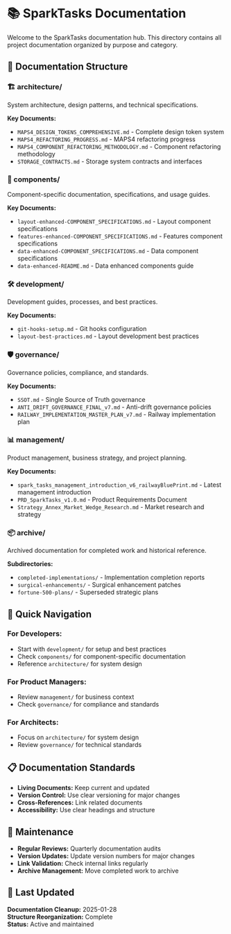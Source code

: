 # 📚 SparkTasks Documentation

Welcome to the SparkTasks documentation hub. This directory contains all project documentation organized by purpose and category.

## 📁 Documentation Structure

### **🏗️ architecture/**
System architecture, design patterns, and technical specifications.

**Key Documents:**
- `MAPS4_DESIGN_TOKENS_COMPREHENSIVE.md` - Complete design token system
- `MAPS4_REFACTORING_PROGRESS.md` - MAPS4 refactoring progress
- `MAPS4_COMPONENT_REFACTORING_METHODOLOGY.md` - Component refactoring methodology
- `STORAGE_CONTRACTS.md` - Storage system contracts and interfaces

### **🧩 components/**
Component-specific documentation, specifications, and usage guides.

**Key Documents:**
- `layout-enhanced-COMPONENT_SPECIFICATIONS.md` - Layout component specifications
- `features-enhanced-COMPONENT_SPECIFICATIONS.md` - Features component specifications
- `data-enhanced-COMPONENT_SPECIFICATIONS.md` - Data component specifications
- `data-enhanced-README.md` - Data enhanced components guide

### **🛠️ development/**
Development guides, processes, and best practices.

**Key Documents:**
- `git-hooks-setup.md` - Git hooks configuration
- `layout-best-practices.md` - Layout development best practices

### **🛡️ governance/**
Governance policies, compliance, and standards.

**Key Documents:**
- `SSOT.md` - Single Source of Truth governance
- `ANTI_DRIFT_GOVERNANCE_FINAL_v7.md` - Anti-drift governance policies
- `RAILWAY_IMPLEMENTATION_MASTER_PLAN_v7.md` - Railway implementation plan

### **📊 management/**
Product management, business strategy, and project planning.

**Key Documents:**
- `spark_tasks_management_introduction_v6_railwayBluePrint.md` - Latest management introduction
- `PRD_SparkTasks_v1.0.md` - Product Requirements Document
- `Strategy_Annex_Market_Wedge_Research.md` - Market research and strategy

### **📦 archive/**
Archived documentation for completed work and historical reference.

**Subdirectories:**
- `completed-implementations/` - Implementation completion reports
- `surgical-enhancements/` - Surgical enhancement patches
- `fortune-500-plans/` - Superseded strategic plans

## 🚀 Quick Navigation

### **For Developers:**
- Start with `development/` for setup and best practices
- Check `components/` for component-specific documentation
- Reference `architecture/` for system design

### **For Product Managers:**
- Review `management/` for business context
- Check `governance/` for compliance and standards

### **For Architects:**
- Focus on `architecture/` for system design
- Review `governance/` for technical standards

## 📋 Documentation Standards

- **Living Documents:** Keep current and updated
- **Version Control:** Use clear versioning for major changes
- **Cross-References:** Link related documents
- **Accessibility:** Use clear headings and structure

## 🔄 Maintenance

- **Regular Reviews:** Quarterly documentation audits
- **Version Updates:** Update version numbers for major changes
- **Link Validation:** Check internal links regularly
- **Archive Management:** Move completed work to archive

## 📅 Last Updated

**Documentation Cleanup:** 2025-01-28  
**Structure Reorganization:** Complete  
**Status:** Active and maintained
